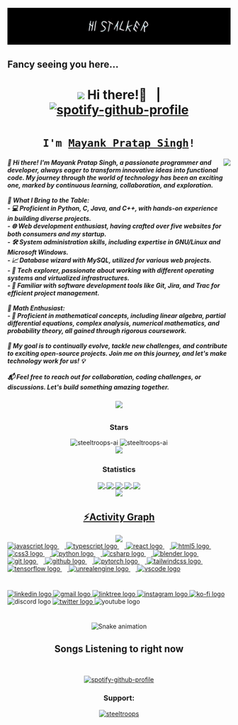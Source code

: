 <!--https://cdn.discordapp.com/emojis/905827157782200320.png?size=80-->
<p align="center">
  <a href="linktr.ee/steeltroops"><img src="./bannerc.jpg" alt="Banner"></a>

  <h2>  Fancy seeing you here...</h2>

</p>



# <h1 align="center">[<img src="https://64.media.tumblr.com/7d4cf400be9f42a39e3f9195bde8039c/e47bec4ac932def5-4e/s1280x1920/859f46c8c612e2d3d7e2a71f8d071fc343081f4d.jpg" height="110px">](linktr.ee/steeltroops) Hi there!👋⠀| [![spotify-github-profile](https://spotify-github-profile.vercel.app/api/view?uid=31kcq3r4acb4sr4xghbkh2p5bjru&cover_image=true&theme=natemoo-re&show_offline=false&background_color=d44040&interchange=true&bar_color=53b14f&bar_color_cover=true)](https://spotify-github-profile.vercel.app/api/view?uid=31kcq3r4acb4sr4xghbkh2p5bjru&redirect=true)</h1>




<h1 align="center"> <code>I'm <a href="https://www.edisonlee55.com">Mayank Pratap Singh</a>!</code> </h1>


<div align="center" >

<img align="right" height="152" src="https://i.pinimg.com/originals/d3/db/e3/d3dbe3af0dfef384f824ef40c1af36f7.gif" />

<h5 align="left">👋 Hi there! I'm Mayank Pratap Singh, a passionate programmer and developer, always eager to transform innovative ideas into functional code. My journey through the world of technology has been an exciting one, marked by continuous learning, collaboration, and exploration.<br><br>🚀 What I Bring to the Table:<br>- 💻 Proficient in Python, C, Java, and C++, with hands-on experience in building diverse projects.<br>- 🌐 Web development enthusiast, having crafted over five websites for both consumers and my startup.<br>- 🛠️ System administration skills, including expertise in GNU/Linux and Microsoft Windows.<br>- 📈 Database wizard with MySQL, utilized for various web projects.<br>- 🌌 Tech explorer, passionate about working with different operating systems and virtualized infrastructures.<br>- 🧰 Familiar with software development tools like Git, Jira, and Trac for efficient project management.<br><br>🧮 Math Enthusiast:<br>- 📐 Proficient in mathematical concepts, including linear algebra, partial differential equations, complex analysis, numerical mathematics, and probability theory, all gained through rigorous coursework.<br><br>🎯 My goal is to continually evolve, tackle new challenges, and contribute to exciting open-source projects. Join me on this journey, and let's make technology work for us! 💡<br><br>📬 Feel free to reach out for collaboration, coding challenges, or discussions. Let's build something amazing together.</h5>

<img src="https://user-images.githubusercontent.com/73097560/115834477-dbab4500-a447-11eb-908a-139a6edaec5c.gif">


## <h3 align="Center">Stars</h3>
<div align="center">
<img  height="180em" src="https://github-readme-stats.vercel.app/api/top-langs/?username=steeltroops-ai&layout=compact&theme=nightowl" alt=steeltroops-ai />

<img  height="180em" src="https://github-readme-streak-stats.herokuapp.com/?user=steeltroops-ai&theme=nightowl" alt="steeltroops-ai" />

</div>

<img src="https://user-images.githubusercontent.com/73097560/115834477-dbab4500-a447-11eb-908a-139a6edaec5c.gif">

<h3 align="center">Statistics</h3>
<div align="center">
<a href="https://github.com/steeltroops-ai">
<img align="center" src="http://github-profile-summary-cards.vercel.app/api/cards/stats?username=steeltroops-ai&theme=2077" height="180em" />
<img align="center" src="http://github-profile-summary-cards.vercel.app/api/cards/most-commit-language?username=steeltroops-ai&theme=2077" height="180em" />
<img align="center" src="http://github-profile-summary-cards.vercel.app/api/cards/repos-per-language?username=steeltroops-ai&theme=2077" height="180em" />
<img align="center" src="http://github-profile-summary-cards.vercel.app/api/cards/productive-time?username=steeltroops-ai&theme=2077" height="180em" />
<img align="center" src="http://github-profile-summary-cards.vercel.app/api/cards/profile-details?username=steeltroops-ai&theme=2077" height="176em" />
</div>
<img src="https://user-images.githubusercontent.com/73097560/115834477-dbab4500-a447-11eb-908a-139a6edaec5c.gif">

<h2 align="center">⚡Activity Graph </h2>
<img align="center" src="https://github-readme-activity-graph.vercel.app/graph?username=steeltroops-ai&theme=nightowl"/>
<br clear="both">

<div align="left">
  <img src="https://cdn.jsdelivr.net/gh/devicons/devicon/icons/javascript/javascript-original.svg" height="30" alt="javascript logo"  />
  <img width="12" />
  <img src="https://cdn.jsdelivr.net/gh/devicons/devicon/icons/typescript/typescript-original.svg" height="30" alt="typescript logo"  />
  <img width="12" />
  <img src="https://cdn.jsdelivr.net/gh/devicons/devicon/icons/react/react-original.svg" height="30" alt="react logo"  />
  <img width="12" />
  <img src="https://cdn.jsdelivr.net/gh/devicons/devicon/icons/html5/html5-original.svg" height="30" alt="html5 logo"  />
  <img width="12" />
  <img src="https://cdn.jsdelivr.net/gh/devicons/devicon/icons/css3/css3-original.svg" height="30" alt="css3 logo"  />
  <img width="12" />
  <img src="https://cdn.jsdelivr.net/gh/devicons/devicon/icons/python/python-original.svg" height="30" alt="python logo"  />
  <img width="12" />
  <img src="https://cdn.jsdelivr.net/gh/devicons/devicon/icons/csharp/csharp-original.svg" height="30" alt="csharp logo"  />
  <img width="12" />
  <img src="https://cdn.jsdelivr.net/gh/devicons/devicon/icons/blender/blender-original.svg" height="30" alt="blender logo"  />
  <img width="12" />
  <img src="https://cdn.jsdelivr.net/gh/devicons/devicon/icons/git/git-original.svg" height="30" alt="git logo"  />
  <img width="12" />
  <img src="https://cdn.jsdelivr.net/gh/devicons/devicon/icons/github/github-original.svg" height="30" alt="github logo"  />
  <img width="12" />
  <img src="https://cdn.jsdelivr.net/gh/devicons/devicon/icons/pytorch/pytorch-original.svg" height="30" alt="pytorch logo"  />
  <img width="12" />
  <img src="https://cdn.jsdelivr.net/gh/devicons/devicon/icons/tailwindcss/tailwindcss-original-wordmark.svg" height="30" alt="tailwindcss logo"  />
  <img width="12" />
  <img src="https://cdn.jsdelivr.net/gh/devicons/devicon/icons/tensorflow/tensorflow-original.svg" height="30" alt="tensorflow logo"  />
  <img width="12" />
  <img src="https://cdn.jsdelivr.net/gh/devicons/devicon/icons/unrealengine/unrealengine-original.svg" height="30" alt="unrealengine logo"  />
  <img width="12" />
  <img src="https://cdn.jsdelivr.net/gh/devicons/devicon/icons/vscode/vscode-original.svg" height="30" alt="vscode logo"  />
</div>

###

<br clear="both">

<div align="left">
  <a href="https://www.linkedin.com/in/steeltroops-ai/" target="_blank">
    <img src="https://img.shields.io/static/v1?message=LinkedIn&logo=linkedin&label=&color=0077B5&logoColor=white&labelColor=&style=for-the-badge" height="35" alt="linkedin logo"  />
  </a>
  <a href="steeltroops.ai@gmail.com" target="_blank">
    <img src="https://img.shields.io/static/v1?message=Gmail&logo=gmail&label=&color=D14836&logoColor=white&labelColor=&style=for-the-badge" height="35" alt="gmail logo"  />
  </a>
  <a href="https://linktr.ee/steeltroops" target="_blank">
    <img src="https://img.shields.io/static/v1?message=Linktree&logo=linktree&label=&color=1de9b6&logoColor=white&labelColor=&style=for-the-badge" height="35" alt="linktree logo"  />
  </a>
  <a href="https://www.instagram.com/steeltroops_ai/https://www.instagram.com/steeltroops_ai/" target="_blank">
    <img src="https://img.shields.io/static/v1?message=Instagram&logo=instagram&label=&color=E4405F&logoColor=white&labelColor=&style=for-the-badge" height="35" alt="instagram logo"  />
  </a>
  <a href="https://ko-fi.com/steeltroops" target="_blank">
    <img src="https://img.shields.io/static/v1?message=Ko-fi&logo=ko-fi&label=&color=F16061&logoColor=white&labelColor=&style=for-the-badge" height="35" alt="ko-fi logo"  />
  </a>
  <img src="https://img.shields.io/static/v1?message=Discord&logo=discord&label=&color=7289DA&logoColor=white&labelColor=&style=for-the-badge" height="35" alt="discord logo"  />
  <a href="https://www.linkedin.com/in/steeltroops-ai/" target="_blank">
    <img src="https://img.shields.io/static/v1?message=Twitter&logo=twitter&label=&color=1DA1F2&logoColor=white&labelColor=&style=for-the-badge" height="35" alt="twitter logo"  />
  </a>
  <img src="https://img.shields.io/static/v1?message=Youtube&logo=youtube&label=&color=FF0000&logoColor=white&labelColor=&style=for-the-badge" height="35" alt="youtube logo"  />
</div>

###

<br clear="both">

<img src="https://raw.githubusercontent.com/steeltroops-ai/steeltroops-ai/output/snake.svg" alt="Snake animation" />

###


## Songs Listening to right now

<br clear="both">

[![spotify-github-profile](https://spotify-github-profile.vercel.app/api/view?uid=31kcq3r4acb4sr4xghbkh2p5bjru&cover_image=true&theme=natemoo-re&show_offline=false&background_color=d44040&interchange=true&bar_color=53b14f&bar_color_cover=true)](https://spotify-github-profile.vercel.app/api/view?uid=31kcq3r4acb4sr4xghbkh2p5bjru&redirect=true)

<div align="center">
<h3>Support:</h3>
<p><a href="https://ko-fi.com/steeltroops"> <img  src="https://cdn.ko-fi.com/cdn/kofi3.png?v=3" height="50" width="210" alt="steeltroops" /></a></p><br><br>
</div>

